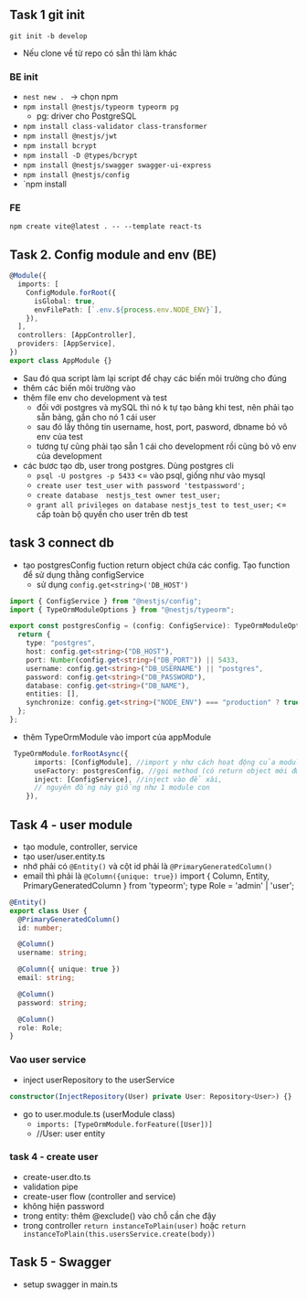 ## Task 1 git init

`git init -b develop`

- Nếu clone về từ repo có sẵn thì làm khác

### BE init

- `nest new . ` -> chọn npm
- `npm install @nestjs/typeorm typeorm pg`
  - pg: driver cho PostgreSQL
- `npm install class-validator class-transformer`
- `npm install @nestjs/jwt`
- `npm install bcrypt`
- `npm install -D @types/bcrypt`
- `npm install @nestjs/swagger swagger-ui-express`
- `npm install @nestjs/config`
- `npm install

### FE

`npm create vite@latest . -- --template react-ts`

## Task 2. Config module and env (BE)

```ts
@Module({
  imports: [
    ConfigModule.forRoot({
      isGlobal: true,
      envFilePath: [`.env.${process.env.NODE_ENV}`],
    }),
  ],
  controllers: [AppController],
  providers: [AppService],
})
export class AppModule {}
```

- Sau đó qua script làm lại script để chạy các biến môi trường cho đúng
- thêm các biến môi trường vào
- thêm file env cho development và test
  - đối với postgres và mySQL thì nó k tự tạo bảng khi test, nên phải tạo sẵn bảng, gắn cho nó 1 cái user
  - sau đó lấy thông tin username, host, port, pasword, dbname bỏ vô env của test
  - tương tự cũng phải tạo sẵn 1 cái cho development rồi cũng bỏ vô env của development
- các bươc tạo db, user trong postgres. Dùng postgres cli
  - `psql -U postgres -p 5433` <= vào psql, giống như vào mysql
  - `create user test_user with password 'testpassword';`
  - `create database  nestjs_test owner test_user;`
  - `grant all privileges on database nestjs_test to test_user;` <= cấp toàn bộ quyền cho user trên db test

## task 3 connect db

- tạo postgresConfig fuction return object chứa các config. Tạo function để sử dụng thằng configService
  - sử dụng `config.get<string>('DB_HOST')`

```ts
import { ConfigService } from "@nestjs/config";
import { TypeOrmModuleOptions } from "@nestjs/typeorm";

export const postgresConfig = (config: ConfigService): TypeOrmModuleOptions => {
  return {
    type: "postgres",
    host: config.get<string>("DB_HOST"),
    port: Number(config.get<string>("DB_PORT")) || 5433,
    username: config.get<string>("DB_USERNAME") || "postgres",
    password: config.get<string>("DB_PASSWORD"),
    database: config.get<string>("DB_NAME"),
    entities: [],
    synchronize: config.get<string>("NODE_ENV") === "production" ? true : false,
  };
};
```

- thêm TypeOrmModule vào import của appModule

```ts
 TypeOrmModule.forRootAsync({
      imports: [ConfigModule], //import y như cách hoạt động của module,
      useFactory: postgresConfig, //gọi method (có return object mới được quá)
      inject: [ConfigService], //inject vào để xài,
      // nguyên đống này giống như 1 module con
    }),
```

## Task 4 - user module

- tạo module, controller, service
- tạo user/user.entity.ts
- nhớ phải có `@Entity()` và cột id phải là `@PrimaryGeneratedColumn()`
- email thì phải là `@Column({unique: true})`
  import { Column, Entity, PrimaryGeneratedColumn } from 'typeorm';
  type Role = 'admin' | 'user';

```ts
@Entity()
export class User {
  @PrimaryGeneratedColumn()
  id: number;

  @Column()
  username: string;

  @Column({ unique: true })
  email: string;

  @Column()
  password: string;

  @Column()
  role: Role;
}
```

### Vao user service

- inject userRepository to the userService

```ts
constructor(InjectRepository(User) private User: Repository<User>) {}
```

- go to user.module.ts (userModule class)
  - `imports: [TypeOrmModule.forFeature([User])]`
  - //User: user entity

### task 4 - create user

- create-user.dto.ts
- validation pipe
- create-user flow (controller and service)
- không hiện password
- trong entity: thêm @exclude() vào chỗ cần che đậy
- trong controller `return instanceToPlain(user)` hoặc `return instanceToPlain(this.usersService.create(body))`

## Task 5 - Swagger

- setup swagger in main.ts

```ts

```
